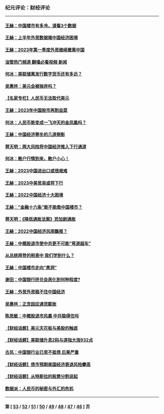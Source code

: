 ### 纪元评论：财经评论
---
#### [王赫：中国楼市有多冷，请看3个数据](../../pages/nsc1026/n14046129.md?08110330) 
#### [王赫：上半年外贸数据揭中国经济困境](../../pages/nsc1026/n14034198.md?08110330) 
#### [王赫：2023年第一季度外资继续撤离中国](../../pages/nsc1026/n13988870.md?08110330) 
#### [油管热门频道 翻墙必看视频 新闻](ok?08110330)
#### [何冰：美联储离发行数字货币还有多远？](../../pages/nsc1026/n13986109.md?08110330) 
#### [吴惠林：美元会被抛弃吗？](../../pages/nsc1026/n13984087.md?08110330) 
#### [【名家专栏】人民币无法取代美元](../../pages/nsc1026/n13974270.md?08110330) 
#### [王赫：2023年中国股市再割韭菜](../../pages/nsc1026/n13965334.md?08110330) 
#### [何冰：人民币能变成一飞冲天的金凤凰吗？](../../pages/nsc1026/n13964999.md?08110330) 
#### [王赫：中国经济寒冬的几道侧影](../../pages/nsc1026/n13932953.md?08110330) 
#### [蒋天明：两大风险将中国经济推入下行通道](../../pages/nsc1026/n13929820.md?08110330) 
#### [何冰：散户行情到来，散户小心！](../../pages/nsc1026/n13928308.md?08110330) 
#### [王赫：2023中国进出口或很艰难](../../pages/nsc1026/n13911515.md?08110330) 
#### [王赫：2023中美贸易或将下行](../../pages/nsc1026/n13899005.md?08110330) 
#### [王赫：2022中国经济十大困境](../../pages/nsc1026/n13883766.md?08110330) 
#### [王赫：“金融十六条”能不能救中国楼市？](../../pages/nsc1026/n13868431.md?08110330) 
#### [蒋天明：《降低通胀法案》恐加剧通胀](../../pages/nsc1026/n13806996.md?08110330) 
#### [王赫：2022中国经济风雨飘摇？](../../pages/nsc1026/n13803207.md?08110330) 
#### [王赫：中概股退市使中共更不可能“弯道超车”](../../pages/nsc1026/n13802858.md?08110330) 
#### [从总统拜登的税表中 我们学到什么？](../../pages/nsc1026/n13773081.md?08110330) 
#### [王赫：中国楼市走向“黑洞”](../../pages/nsc1026/n13770647.md?08110330) 
#### [谢田：中国银行挤兑会恶化到何种程度?](../../pages/nsc1026/n13766965.md?08110330) 
#### [王赫：外贸外资稳不住中国经济](../../pages/nsc1026/n13753933.md?08110330) 
#### [吴惠林：正念因应通货膨胀](../../pages/nsc1026/n13750350.md?08110330) 
#### [陈思敏：中概股退市风暴 中共稳得住吗](../../pages/nsc1026/n13738978.md?08110330) 
#### [【财经话题】美元天花板与美股的触底](../../pages/nsc1026/n13736495.md?08110330) 
#### [【财经话题】美联储升息2码与道指大涨932点](../../pages/nsc1026/n13727377.md?08110330) 
#### [古风：中国银行业已资不抵债 后果严重](../../pages/nsc1026/n13726111.md?08110330) 
#### [【财经话题】债市预期美国经济衰退风险攀高](../../pages/nsc1026/n13698043.md?08110330) 
#### [【财经话题】从特斯拉的股票分割说起](../../pages/nsc1026/n13679733.md?08110330) 
#### [数据派：人民币的秘密与外汇的危机](../../pages/nsc1026/n13667092.md?08110330) 

---
#### 第 [ [53](./53.md?08110330) / [52](./52.md?08110330) / [51](./51.md?08110330) / [50](./50.md?08110330) / [49](./49.md?08110330) / [48](./48.md?08110330) / [47](./47.md?08110330) / [46](./46.md?08110330) ] 页
